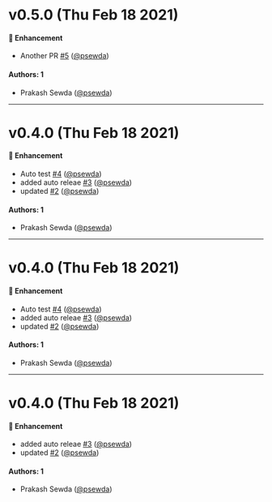 # v0.5.0 (Thu Feb 18 2021)

#### 🚀 Enhancement

- Another PR [#5](https://github.com/psewda/test-auto-release/pull/5) ([@psewda](https://github.com/psewda))

#### Authors: 1

- Prakash Sewda ([@psewda](https://github.com/psewda))

---

# v0.4.0 (Thu Feb 18 2021)

#### 🚀 Enhancement

- Auto test [#4](https://github.com/psewda/test-auto-release/pull/4) ([@psewda](https://github.com/psewda))
- added auto releae [#3](https://github.com/psewda/test-auto-release/pull/3) ([@psewda](https://github.com/psewda))
- updated [#2](https://github.com/psewda/test-auto-release/pull/2) ([@psewda](https://github.com/psewda))

#### Authors: 1

- Prakash Sewda ([@psewda](https://github.com/psewda))

---

# v0.4.0 (Thu Feb 18 2021)

#### 🚀 Enhancement

- Auto test [#4](https://github.com/psewda/test-auto-release/pull/4) ([@psewda](https://github.com/psewda))
- added auto releae [#3](https://github.com/psewda/test-auto-release/pull/3) ([@psewda](https://github.com/psewda))
- updated [#2](https://github.com/psewda/test-auto-release/pull/2) ([@psewda](https://github.com/psewda))

#### Authors: 1

- Prakash Sewda ([@psewda](https://github.com/psewda))

---

# v0.4.0 (Thu Feb 18 2021)

#### 🚀 Enhancement

- added auto releae [#3](https://github.com/psewda/test-auto-release/pull/3) ([@psewda](https://github.com/psewda))
- updated [#2](https://github.com/psewda/test-auto-release/pull/2) ([@psewda](https://github.com/psewda))

#### Authors: 1

- Prakash Sewda ([@psewda](https://github.com/psewda))
